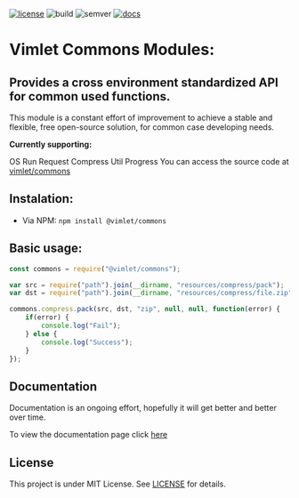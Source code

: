 [//]: # (badges)

[![license](https://vimlet.com/vimlet/VimletCommons/master/docs/readme/1528132684659/license.svg?raw=true "License")](https://github.com/vimlet/VimletCommons/blob/master/LICENSE)
![build](https://vimlet.com/vimlet/VimletCommons/master/docs/readme/1528132684659/build.svg?raw=true "Build")
![semver](https://vimlet.com/vimlet/VimletCommons/master/docs/readme/1528132684659/semver.svg?raw=true "Semver")
[![docs](https://vimlet.com/vimlet/VimletCommons/master/docs/readme/1528132684659/docs.svg?raw=true "Docs")](https://vimlet.com/vimlet/VimletCommons/master/docs/release/index.html)

[//]: # (badges)

# Vimlet Commons Modules:

## Provides a cross environment standardized API for common used functions.
This module is a constant effort of improvement to achieve a stable and flexible, free open-source solution, for common case developing needs.

**Currently supporting:**

OS
Run
Request
Compress
Util
Progress
You can access the source code at [vimlet/commons](https://github.com/vimlet/VimletCommons)

## Instalation:

* Via NPM: `npm install @vimlet/commons`

## Basic usage:

```javascript
const commons = require("@vimlet/commons");

var src = require("path").join(__dirname, "resources/compress/pack");
var dst = require("path").join(__dirname, "resources/compress/file.zip");

commons.compress.pack(src, dst, "zip", null, null, function(error) {
    if(error) {
        console.log("Fail");
    } else {
        console.log("Success");
    }
});
```

## Documentation
Documentation is an ongoing effort, hopefully it will get better and better over time.

To view the documentation page click [here](https://vimlet.com/vimlet/VimletCommons/master/docs/release/index.html)

## License
This project is under MIT License. See [LICENSE](https://github.com/vimlet/VimletCommons/blob/master/LICENSE) for details.


